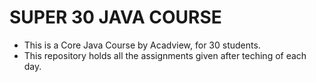 # SUPER 30 JAVA COURSE
- This is a Core Java Course by Acadview, for 30 students.
- This repository holds all the assignments given after teching of each day.
